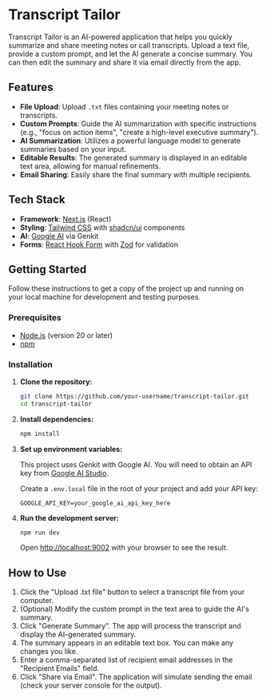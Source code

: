 # Transcript Tailor

Transcript Tailor is an AI-powered application that helps you quickly summarize and share meeting notes or call transcripts. Upload a text file, provide a custom prompt, and let the AI generate a concise summary. You can then edit the summary and share it via email directly from the app.

## Features

- **File Upload**: Upload `.txt` files containing your meeting notes or transcripts.
- **Custom Prompts**: Guide the AI summarization with specific instructions (e.g., "focus on action items", "create a high-level executive summary").
- **AI Summarization**: Utilizes a powerful language model to generate summaries based on your input.
- **Editable Results**: The generated summary is displayed in an editable text area, allowing for manual refinements.
- **Email Sharing**: Easily share the final summary with multiple recipients.

## Tech Stack

- **Framework**: [Next.js](https://nextjs.org/) (React)
- **Styling**: [Tailwind CSS](https://tailwindcss.com/) with [shadcn/ui](https://ui.shadcn.com/) components
- **AI**: [Google AI](https://ai.google/) via Genkit
- **Forms**: [React Hook Form](https://react-hook-form.com/) with [Zod](https://zod.dev/) for validation

## Getting Started

Follow these instructions to get a copy of the project up and running on your local machine for development and testing purposes.

### Prerequisites

- [Node.js](https://nodejs.org/) (version 20 or later)
- [npm](https://www.npmjs.com/)

### Installation

1.  **Clone the repository:**
    ```bash
    git clone https://github.com/your-username/transcript-tailor.git
    cd transcript-tailor
    ```

2.  **Install dependencies:**
    ```bash
    npm install
    ```

3.  **Set up environment variables:**

    This project uses Genkit with Google AI. You will need to obtain an API key from [Google AI Studio](https://aistudio.google.com/app/apikey).

    Create a `.env.local` file in the root of your project and add your API key:
    ```
    GOOGLE_API_KEY=your_google_ai_api_key_here
    ```

4.  **Run the development server:**
    ```bash
    npm run dev
    ```

    Open [http://localhost:9002](http://localhost:9002) with your browser to see the result.

## How to Use

1.  Click the "Upload .txt file" button to select a transcript file from your computer.
2.  (Optional) Modify the custom prompt in the text area to guide the AI's summary.
3.  Click "Generate Summary". The app will process the transcript and display the AI-generated summary.
4.  The summary appears in an editable text box. You can make any changes you like.
5.  Enter a comma-separated list of recipient email addresses in the "Recipient Emails" field.
6.  Click "Share via Email". The application will simulate sending the email (check your server console for the output).

